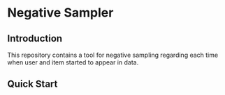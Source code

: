 # **Negative Sampler**

## Introduction
This repository contains a tool for negative sampling regarding each time when user and item started to appear in data.

## Quick Start
